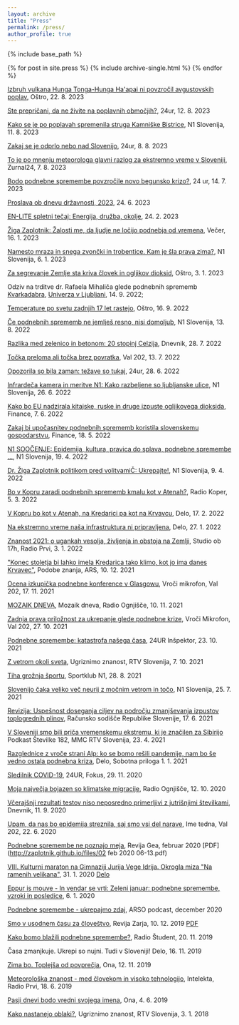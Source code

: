 ```yaml
---
layout: archive
title: "Press"
permalink: /press/
author_profile: true
---
```


{% include base_path %}


{% for post in site.press %}
  {% include archive-single.html %}
{% endfor %}

[Izbruh vulkana Hunga Tonga-Hunga Ha'apai ni povzročil avgustovskih poplav](https://www.ostro.si/si/razkrinkavanje/objave/zbruh-vulkana-hunga-tonga-hunga-haapai-ni-povzrocil-avgustovskih-poplav), Oštro, 22. 8. 2023

[Ste prepričani, da ne živite na poplavnih območjih?](https://www.24ur.com/novice/slovenija/ste-prepricani-da-ne-zivite-na-poplavnih-obmocjih.html), 24ur, 12. 8. 2023

[Kako se je po poplavah spremenila struga Kamniške Bistrice](https://n1info.si/novice/slovenija/kako-se-je-poplavah-spremenila-struga-kamniske-bistrice-foto/), N1 Slovenija, 11. 8. 2023

[Zakaj se je odprlo nebo nad Slovenijo](https://www.caszazemljo.si/ekologija/zakaj-se-je-odprlo-nebo-nad-slovenijo.html), 24ur, 8. 8. 2023

[To je po mnenju meteorologa glavni razlog za ekstremno vreme v Sloveniji](https://www.zurnal24.si/slovenija/to-je-po-mnenju-meteorologa-glavni-razlog-za-ekstremno-vreme-v-sloveniji-410183), Zurnal24, 7. 8. 2023

[Bodo podnebne spremembe povzročile novo begunsko krizo?](https://www.24ur.com/novice/dejstva/nase-prezivetje-ne-more-biti-odvisno-od-tako-banalne-stvari-kot-je-politicna-volja.html), 24 ur, 14. 7. 2023

[Proslava ob dnevu državnosti, 2023](https://365.rtvslo.si/arhiv/proslave-in-slavnostne-seje/174967687), 24. 6. 2023

[EN-LITE spletni tečaj: Energija, družba, okolje](https://www.youtube.com/watch?v=BfnbEX_supc&t=9s), 24. 2. 2023

[Žiga Zaplotnik: Žalosti me, da ljudje ne ločijo podnebja od vremena](https://vecer.com/slovenija/intervju-ziga-zaplotnik-zalosti-me-da-ljudje-ne-locijo-podnebja-od-vremena-10325079), Večer, 16. 1. 2023

[Namesto mraza in snega zvončki in trobentice. Kam je šla prava zima?](https://n1info.si/novice/slovenija/namesto-mraza-in-snega-zvoncki-in-trobentice-kam-je-sla-prava-zima/), N1 Slovenija, 6. 1. 2023

[Za segrevanje Zemlje sta kriva človek in ogljikov dioksid](https://www.ostro.si/si/razkrinkavanje/objave/za-segrevanje-zemlje-sta-kriva-clovek-in-ogljikov-dioksid), Oštro, 3. 1. 2023

Odziv na trditve dr. Rafaela Mihaliča glede podnebnih sprememb [Kvarkadabra](https://kvarkadabra.net/2022/09/odziv-podnebne-spremembe/), [Univerza v Ljubljani](https://www.uni-lj.si/v_ospredju/2022091411494637/), 14. 9. 2022;

[Temperature po svetu zadnjih 17 let rastejo](https://www.ostro.si/si/razkrinkavanje/objave/temperature-po-svetu-zadnjih-17-let-rastejo), Oštro, 16. 9. 2022

[Če podnebnih sprememb ne jemlješ resno, nisi domoljub](https://www.ostro.si/si/razkrinkavanje/objave/temperature-po-svetu-zadnjih-17-let-rastejo), N1 Slovenija, 13. 8. 2022

[Razlika med zelenico in betonom: 20 stopinj Celzija](https://www.dnevnik.si/1042993784/slovenija/razlika-med-zelenico-in-betonom-20-stopinj-celzija), Dnevnik, 28. 7. 2022

[Točka preloma ali točka brez povratka](https://val202.rtvslo.si/podkast/vroci-mikrofon/584/174886447), Val 202, 13. 7. 2022

[Opozorila so bila zaman: težave so tukaj](https://cdn.24ur.com/novice/slovenija/opozorila-so-bila-zaman-tezave-so-tukaj.html), 24ur, 28. 6. 2022

[Infrardeča kamera in meritve N1: Kako razbeljene so ljubljanske ulice](https://n1info.si/poglobljeno/infrardeca-kamera-in-meritve-n1-kako-razbeljene-so-ljubljanske-ulice/), N1 Slovenija, 26. 6. 2022

[Kako bo EU nadzirala kitajske, ruske in druge izpuste ogljikovega dioksida](https://oe.finance.si/9000842/Kako-bo-EU-nadzirala-kitajske-ruske-in-druge-emisije-CO2), Finance, 7. 6. 2022

[Zakaj bi upočasnitev podnebnih sprememb koristila slovenskemu gospodarstvu](https://oe.finance.si/9000106/Zakaj-bi-upocasnitev-podnebnih-sprememb-koristila-slovenskemu-gospodarstvu), Finance, 18. 5. 2022

[N1 SOOČENJE: Epidemija, kultura, pravica do splava, podnebne spremembe …](https://n1info.si/volitve-2022/n1-volilna-soocenja/n1-soocenje-epidemija-kultura-pravica-do-splava-podnebne-spremembe/), N1 Slovenija, 19. 4. 2022

[Dr. Žiga Zaplotnik politikom pred volitvamiČ: Ukrepajte!](https://n1info.si/poglobljeno/ziga-zaplotnik-potrebujemo-jasno-casovnico-podnebnih-ukrepov/), N1 Slovenija, 9. 4. 2022

[Bo v Kopru zaradi podnebnih sprememb kmalu kot v Atenah?](https://www.rtvslo.si/radio-koper/prispevki/zgodbe/bo-v-kopru-zaradi-podnebnih-sprememb-kmalu-kot-v-atenah/614677), Radio Koper, 5. 3. 2022

[V Kopru bo kot v Atenah, na Kredarici pa kot na Krvavcu](https://www.delo.si/novice/znanoteh/v-kopru-bo-kot-v-atenah-na-kredarici-pa-kot-na-krvavcu/), Delo, 17. 2. 2022

[Na ekstremno vreme naša infrastruktura ni pripravljena](https://www.delo.si/novice/znanoteh/na-ekstremno-vreme-nasa-infrastruktura-ni-pripravljena/), Delo, 27. 1. 2022

[Znanost 2021: o ugankah vesolja, življenja in obstoja na Zemlji](https://365.rtvslo.si/arhiv/studio-ob-17h/174836491), Studio ob 17h, Radio Prvi, 3. 1. 2022

["Konec stoletja bi lahko imela Kredarica tako klimo, kot jo ima danes Krvavec"](https://365.rtvslo.si/arhiv/podobe-znanja/174829842), Podobe znanja, ARS, 10. 12. 2021

[Ocena izkupička podnebne konference v Glasgowu](https://val202.rtvslo.si/2021/11/vroci-mikrofon-333/), Vroči mikrofon, Val 202, 17. 11. 2021

[MOZAIK DNEVA](https://avdio.ognjisce.si/cikel/informativne_oddaje), Mozaik dneva, Radio Ognjišče, 10. 11. 2021

[Zadnja prava priložnost za ukrepanje glede podnebne krize](https://val202.rtvslo.si/2021/10/vroci-mikrofon-331/), Vroči Mikrofon, Val 202, 27. 10. 2021

[Podnebne spremembe: katastrofa našega časa](https://www.24ur.com/novice/inspektor/podnebne-spremembe-katastrofa-nasega-casa.html), 24UR Inšpektor,  23. 10. 2021

[Z vetrom okoli sveta](https://4d.rtvslo.si/arhiv/ugriznimo-znanost/174811400), Ugriznimo znanost, RTV Slovenija, 7. 10. 2021

[Tiha grožnja športu](https://sportklub.n1info.si/drugi-sporti/podnebne-spremembe-sport/), Sportklub N1, 28. 8. 2021

[Slovenijo čaka veliko več neurij z močnim vetrom in točo](https://n1info.si/poglobljeno/dr-ziga-zaplotnik-slovenijo-caka-veliko-vec-neurij-z-mocnim-vetrom-in-toco/), N1 Slovenija, 25. 7. 2021

[Revizija: Uspešnost doseganja ciljev na področju zmanjševanja izpustov toplogrednih plinov](https://www.youtube.com/watch?v=0XdUHwSD628), Računsko sodišče Republike Slovenije, 17. 6. 2021

[V Sloveniji smo bili priča vremenskemu ekstremu, ki je značilen za Sibirijo](https://www.rtvslo.si/stevilke/v-sloveniji-smo-bili-prica-vremenskemu-ekstremu-ki-je-znacilen-za-sibirijo/577592) Podkast Številke 182, MMC RTV Slovenija, 23. 4. 2021

[Razglednice z vroče strani Alp: ko se bomo rešili pandemije, nam bo še vedno ostala podnebna kriza](https://www.delo.si/sobotna-priloga/razglednice-z-vroce-strani-alp/), Delo, Sobotna priloga  1. 1. 2021

[Sledilnik COVID-19](https://www.24ur.com/novice/fokus/sledilnik-covid-19.html), 24UR, Fokus, 29. 11. 2020

[Moja največja bojazen so klimatske migracije](https://radio.ognjisce.si/sl/231/novice/32181/dr-ziga-zaplotnik-moja-najvecja-bojazen-so-klimatske-migracije.htm), Radio Ognjišče, 12. 10. 2020

[Včerajšnji rezultati testov niso neposredno primerljivi z jutrišnjimi številkami](https://www.dnevnik.si/1042938517/slovenija/vcerajsnji-rezultati-testov-niso-neposredno-primerljivi-z-jutrisnjimi-stevilkami), Dnevnik, 11. 9. 2020

[Upam, da nas bo epidemija streznila, saj smo vsi del narave](https://val202.rtvslo.si/2020/06/predstavitev-kandidatov-107/), Ime tedna, Val 202, 22. 6. 2020

[Podnebne spremembe ne poznajo meja](https://repozitorij.uni-lj.si/Dokument.php?id=127208&lang=slv), Revija Gea, februar 2020 [PDF](http://zaplotnik.github.io/files/02 feb 2020 06-13.pdf)

[VIII. Kulturni maraton na Gimnaziji Jurija Vege Idrija. Okrogla miza "Na ramenih velikana"](https://www.idrija.com/scopoli-na-kulturnem-maratonu), 31. 1. 2020 [Delo](https://www.delo.si/kultura/razno/scopoli-kot-navdih-in-ne-historicna-obveza-274591.html)

[Eppur is mouve - In vendar se vrti: Zeleni januar: podnebne spremembe, vzroki in posledice](https://4d.rtvslo.si/arhiv/eppur-si-muove-in-vendar-se-vrti/174662873), 6. 1. 2020

[Podnebne spremembe - ukrepajmo zdaj](http://meteo.arso.gov.si/uploads/probase/www/fproduct/media/sl/podcast/podcast_20191204_ep027.mp3), ARSO podcast, december 2020

[Smo v usodnem času za človeštvo](https://revijazarja.si/clanek/zgodbe/5dee3441f3ac2/smo-v-usodnem-casu-za-clovestvo), Revija Zarja, 10. 12. 2019 [PDF](http://zaplotnik.github.io/files/12_14_Zarja_Jana_50.pdf)

[Kako bomo blažili podnebne spremembe?](https://radiostudent.si/znanost/zr-intervju/kako-bomo-bla%C5%BEili-podnebne-spremembe), Radio Študent, 20. 11. 2019

Časa zmanjkuje. Ukrepi so nujni. Tudi v Sloveniji! Delo, 16. 11. 2019

[Zima bo. Toplejša od povprečja](https://onaplus.delo.si/kaksno-vreme-nas-caka-zima-bo-toplejsa-od-povprecja), Ona, 12. 11. 2019

[Meteorološka znanost - med človekom in visoko tehnologijo](https://radioprvi.rtvslo.si/2019/06/intelekta-157/), Intelekta, Radio Prvi, 18. 6. 2019

[Pasji dnevi bodo vredni svojega imena](https://onaplus.delo.si/pasji-dnevi-bodo-vredni-svojega-imena), Ona, 4. 6. 2019

[Kako nastanejo oblaki?](https://4d.rtvslo.si/arhiv/ugriznimo-znanost/174514413), Ugriznimo znanost, RTV Slovenija, 3. 1. 2018

